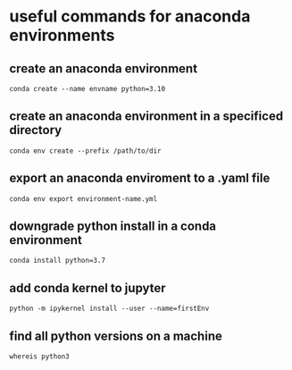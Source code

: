 # useful commands for anaconda environments

## create an anaconda environment

```
conda create --name envname python=3.10
```

## create an anaconda environment in a specificed directory

```
conda env create --prefix /path/to/dir
```
## export an anaconda enviroment to a .yaml file
```
conda env export environment-name.yml
```


## downgrade python install in a conda environment
```
conda install python=3.7
```

## add conda kernel to jupyter
```
python -m ipykernel install --user --name=firstEnv
```

## find all python versions on a machine
```
whereis python3
```

